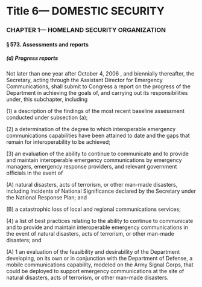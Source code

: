 
# Title 6— DOMESTIC SECURITY
### CHAPTER 1— HOMELAND SECURITY ORGANIZATION
#### § 573. Assessments and reports
##### (d) Progress reports

Not later than one year after October 4, 2006 , and biennially thereafter, the Secretary, acting through the Assistant Director for Emergency Communications, shall submit to Congress a report on the progress of the Department in achieving the goals of, and carrying out its responsibilities under, this subchapter, including

(1) a description of the findings of the most recent baseline assessment conducted under subsection (a);

(2) a determination of the degree to which interoperable emergency communications capabilities have been attained to date and the gaps that remain for interoperability to be achieved;

(3) an evaluation of the ability to continue to communicate and to provide and maintain interoperable emergency communications by emergency managers, emergency response providers, and relevant government officials in the event of

(A) natural disasters, acts of terrorism, or other man-made disasters, including Incidents of National Significance declared by the Secretary under the National Response Plan; and

(B) a catastrophic loss of local and regional communications services;

(4) a list of best practices relating to the ability to continue to communicate and to provide and maintain interoperable emergency communications in the event of natural disasters, acts of terrorism, or other man-made disasters; and

(A) 1 an evaluation of the feasibility and desirability of the Department developing, on its own or in conjunction with the Department of Defense, a mobile communications capability, modeled on the Army Signal Corps, that could be deployed to support emergency communications at the site of natural disasters, acts of terrorism, or other man-made disasters.
